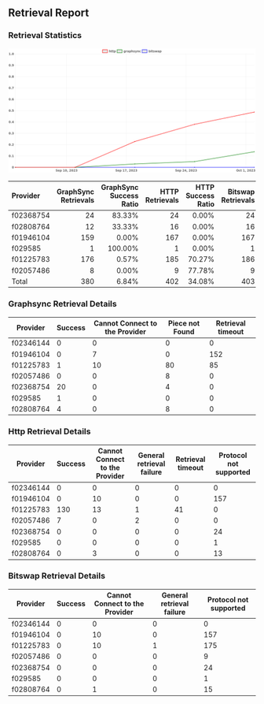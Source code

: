 ## Retrieval Report
### Retrieval Statistics
<img src="https://raw.githubusercontent.com/data-preservation-programs/filplus-checker-assets/main/filecoin-project/filecoin-plus-large-datasets/issues/2140/1696480260800.png"/>

| Provider  | GraphSync Retrievals | GraphSync Success Ratio | HTTP Retrievals | HTTP Success Ratio | Bitswap Retrievals | Bitswap Success Ratio |
| :-------- | -------------------: | ----------------------: | --------------: | -----------------: | -----------------: | --------------------: |
| f02368754 |                   24 |                  83.33% |              24 |              0.00% |                 24 |                 0.00% |
| f02808764 |                   12 |                  33.33% |              16 |              0.00% |                 16 |                 0.00% |
| f01946104 |                  159 |                   0.00% |             167 |              0.00% |                167 |                 0.00% |
| f029585   |                    1 |                 100.00% |               1 |              0.00% |                  1 |                 0.00% |
| f01225783 |                  176 |                   0.57% |             185 |             70.27% |                186 |                 0.00% |
| f02057486 |                    8 |                   0.00% |               9 |             77.78% |                  9 |                 0.00% |
| Total     |                  380 |                   6.84% |             402 |             34.08% |                403 |                 0.00% |

### Graphsync Retrieval Details
| Provider  | Success | Cannot Connect to the Provider | Piece not Found | Retrieval timeout |
| --------- | ------- | ------------------------------ | --------------- | ----------------- |
| f02346144 | 0       | 0                              | 0               | 0                 |
| f01946104 | 0       | 7                              | 0               | 152               |
| f01225783 | 1       | 10                             | 80              | 85                |
| f02057486 | 0       | 0                              | 8               | 0                 |
| f02368754 | 20      | 0                              | 4               | 0                 |
| f029585   | 1       | 0                              | 0               | 0                 |
| f02808764 | 4       | 0                              | 8               | 0                 |

### Http Retrieval Details
| Provider  | Success | Cannot Connect to the Provider | General retrieval failure | Retrieval timeout | Protocol not supported |
| --------- | ------- | ------------------------------ | ------------------------- | ----------------- | ---------------------- |
| f02346144 | 0       | 0                              | 0                         | 0                 | 0                      |
| f01946104 | 0       | 10                             | 0                         | 0                 | 157                    |
| f01225783 | 130     | 13                             | 1                         | 41                | 0                      |
| f02057486 | 7       | 0                              | 2                         | 0                 | 0                      |
| f02368754 | 0       | 0                              | 0                         | 0                 | 24                     |
| f029585   | 0       | 0                              | 0                         | 0                 | 1                      |
| f02808764 | 0       | 3                              | 0                         | 0                 | 13                     |

### Bitswap Retrieval Details
| Provider  | Success | Cannot Connect to the Provider | General retrieval failure | Protocol not supported |
| --------- | ------- | ------------------------------ | ------------------------- | ---------------------- |
| f02346144 | 0       | 0                              | 0                         | 0                      |
| f01946104 | 0       | 10                             | 0                         | 157                    |
| f01225783 | 0       | 10                             | 1                         | 175                    |
| f02057486 | 0       | 0                              | 0                         | 9                      |
| f02368754 | 0       | 0                              | 0                         | 24                     |
| f029585   | 0       | 0                              | 0                         | 1                      |
| f02808764 | 0       | 1                              | 0                         | 15                     |
